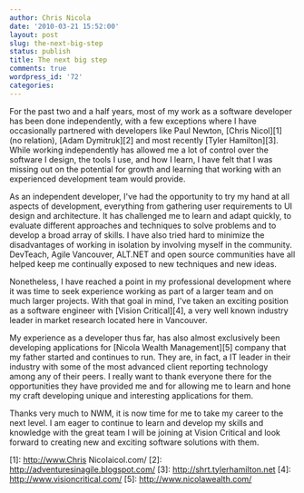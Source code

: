 ```yaml
---
author: Chris Nicola
date: '2010-03-21 15:52:00'
layout: post
slug: the-next-big-step
status: publish
title: The next big step
comments: true
wordpress_id: '72'
categories:
---
```


For the past two and a half years, most of my work as a software developer has been done independently, with a few exceptions where I have occasionally partnered with developers like Paul Newton, [Chris Nicol][1] (no relation), [Adam Dymitruk][2] and most recently [Tyler Hamilton][3].  While working independently has allowed me a lot of control over the software I design, the tools I use, and how I learn, I have felt that I was missing out on the potential for growth and learning that working with an experienced development team would provide. 

<!--more-->

As an independent developer, I've had the opportunity to try my hand at all aspects of development, everything from gathering user requirements to UI design and architecture.  It has challenged me to learn and adapt quickly, to evaluate different approaches and techniques to solve problems and to develop a broad array of skills.  I have also tried hard to minimize the disadvantages of working in isolation by involving myself in the community.  DevTeach, Agile Vancouver, ALT.NET and open source communities have all helped keep me continually exposed to new techniques and new ideas. 

Nonetheless,  I have reached a point in my professional development where it was time to seek experience working as part of a larger team and on much larger projects.  With that goal in mind, I've taken an exciting position as a software engineer with [Vision Critical][4], a very well known industry leader in market research located here in Vancouver.

My experience as a developer thus far, has also almost exclusively been developing applications for [Nicola Wealth Management][5] company that my father started and continues to run.  They are, in fact, a IT leader in their industry with some of the most advanced client reporting technology among any of their peers.  I really want to thank everyone there for the opportunities they have provided me and for allowing me to learn and hone my craft developing unique and interesting applications for them.

Thanks very much to NWM, it is now time for me to take my career to the next level.  I am eager to continue to learn and develop my skills and knowledge with the great team I will be joining at Vision Critical and look forward to creating new and exciting software solutions with them.

   [1]: http://www.Chris Nicolaicol.com/
   [2]: http://adventuresinagile.blogspot.com/
   [3]: http://shrt.tylerhamilton.net
   [4]: http://www.visioncritical.com/
   [5]: http://www.nicolawealth.com/

